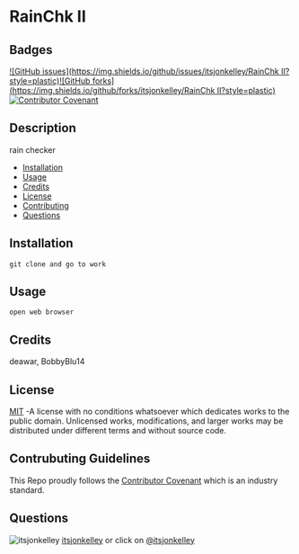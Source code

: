 # RainChk II 
 ## Badges  
[![GitHub issues](https://img.shields.io/github/issues/itsjonkelley/RainChk II?style=plastic)](undefined/network)[![GitHub forks](https://img.shields.io/github/forks/itsjonkelley/RainChk II?style=plastic)](undefined/network)[![Contributor Covenant](https://img.shields.io/badge/Contributor%20Covenant-v2.0%20adopted-ff69b4.svg?style=plastic)](code_of_conduct.md) 
## Description  
  rain checker  
* [Installation](#installation)  
* [Usage](#usage)  
* [Credits](#credits)  
* [License](#license)  
* [Contributing](#contributing)  
* [Questions](#questions) 
  
## Installation  
``` 
git clone and go to work 
``` 
## Usage  
``` 
open web browser 
``` 
## Credits  
deawar, BobbyBlu14 
 ## License  
[MIT](https://github.com/itsjonkelley/RainChk%20II/blob/master/LICENSE) -A license with no conditions whatsoever which dedicates works to the public domain. Unlicensed works, modifications, and larger works may be distributed under different terms and without source code.  
## Contrubuting Guidelines 
 This Repo proudly follows the [Contributor Covenant](https://www.contributor-covenant.org/) which is an industry standard. 
 
## Questions 
![itsjonkelley](https://avatars3.githubusercontent.com/u/60291229?v=4&s=48)  [itsjonkelley](mailto:jonathankelley87@gmail.com) or  click on [@itsjonkelley](https://github.com/itsjonkelley)